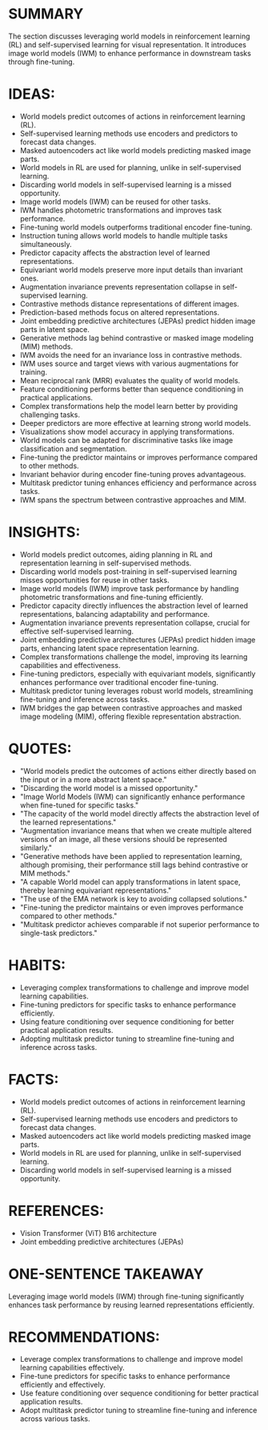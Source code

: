 # SUMMARY
The section discusses leveraging world models in reinforcement learning (RL) and self-supervised learning for visual representation. It introduces image world models (IWM) to enhance performance in downstream tasks through fine-tuning.

# IDEAS:
- World models predict outcomes of actions in reinforcement learning (RL).
- Self-supervised learning methods use encoders and predictors to forecast data changes.
- Masked autoencoders act like world models predicting masked image parts.
- World models in RL are used for planning, unlike in self-supervised learning.
- Discarding world models in self-supervised learning is a missed opportunity.
- Image world models (IWM) can be reused for other tasks.
- IWM handles photometric transformations and improves task performance.
- Fine-tuning world models outperforms traditional encoder fine-tuning.
- Instruction tuning allows world models to handle multiple tasks simultaneously.
- Predictor capacity affects the abstraction level of learned representations.
- Equivariant world models preserve more input details than invariant ones.
- Augmentation invariance prevents representation collapse in self-supervised learning.
- Contrastive methods distance representations of different images.
- Prediction-based methods focus on altered representations.
- Joint embedding predictive architectures (JEPAs) predict hidden image parts in latent space.
- Generative methods lag behind contrastive or masked image modeling (MIM) methods.
- IWM avoids the need for an invariance loss in contrastive methods.
- IWM uses source and target views with various augmentations for training.
- Mean reciprocal rank (MRR) evaluates the quality of world models.
- Feature conditioning performs better than sequence conditioning in practical applications.
- Complex transformations help the model learn better by providing challenging tasks.
- Deeper predictors are more effective at learning strong world models.
- Visualizations show model accuracy in applying transformations.
- World models can be adapted for discriminative tasks like image classification and segmentation.
- Fine-tuning the predictor maintains or improves performance compared to other methods.
- Invariant behavior during encoder fine-tuning proves advantageous.
- Multitask predictor tuning enhances efficiency and performance across tasks.
- IWM spans the spectrum between contrastive approaches and MIM.

# INSIGHTS:
- World models predict outcomes, aiding planning in RL and representation learning in self-supervised methods.
- Discarding world models post-training in self-supervised learning misses opportunities for reuse in other tasks.
- Image world models (IWM) improve task performance by handling photometric transformations and fine-tuning efficiently.
- Predictor capacity directly influences the abstraction level of learned representations, balancing adaptability and performance.
- Augmentation invariance prevents representation collapse, crucial for effective self-supervised learning.
- Joint embedding predictive architectures (JEPAs) predict hidden image parts, enhancing latent space representation learning.
- Complex transformations challenge the model, improving its learning capabilities and effectiveness.
- Fine-tuning predictors, especially with equivariant models, significantly enhances performance over traditional encoder fine-tuning.
- Multitask predictor tuning leverages robust world models, streamlining fine-tuning and inference across tasks.
- IWM bridges the gap between contrastive approaches and masked image modeling (MIM), offering flexible representation abstraction.

# QUOTES:
- "World models predict the outcomes of actions either directly based on the input or in a more abstract latent space."
- "Discarding the world model is a missed opportunity."
- "Image World Models (IWM) can significantly enhance performance when fine-tuned for specific tasks."
- "The capacity of the world model directly affects the abstraction level of the learned representations."
- "Augmentation invariance means that when we create multiple altered versions of an image, all these versions should be represented similarly."
- "Generative methods have been applied to representation learning, although promising, their performance still lags behind contrastive or MIM methods."
- "A capable World model can apply transformations in latent space, thereby learning equivariant representations."
- "The use of the EMA network is key to avoiding collapsed solutions."
- "Fine-tuning the predictor maintains or even improves performance compared to other methods."
- "Multitask predictor achieves comparable if not superior performance to single-task predictors."
  
# HABITS:
- Leveraging complex transformations to challenge and improve model learning capabilities.
- Fine-tuning predictors for specific tasks to enhance performance efficiently.
- Using feature conditioning over sequence conditioning for better practical application results.
- Adopting multitask predictor tuning to streamline fine-tuning and inference across tasks.

# FACTS:
- World models predict outcomes of actions in reinforcement learning (RL).
- Self-supervised learning methods use encoders and predictors to forecast data changes.
- Masked autoencoders act like world models predicting masked image parts.
- World models in RL are used for planning, unlike in self-supervised learning.
- Discarding world models in self-supervised learning is a missed opportunity.
  
# REFERENCES:
- Vision Transformer (ViT) B16 architecture
- Joint embedding predictive architectures (JEPAs)
  
# ONE-SENTENCE TAKEAWAY
Leveraging image world models (IWM) through fine-tuning significantly enhances task performance by reusing learned representations efficiently.

# RECOMMENDATIONS:
- Leverage complex transformations to challenge and improve model learning capabilities effectively.
- Fine-tune predictors for specific tasks to enhance performance efficiently and effectively.
- Use feature conditioning over sequence conditioning for better practical application results.
- Adopt multitask predictor tuning to streamline fine-tuning and inference across various tasks.